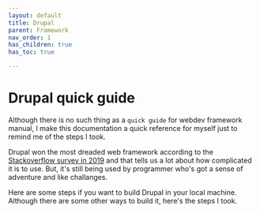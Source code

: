 ```yaml
---
layout: default
title: Drupal
parent: Framework
nav_order: 1
has_children: true
has_toc: true

---
```

# Drupal quick guide

Although there is no such thing as a `quick guide` for webdev framework manual, I make this documentation a quick reference for myself just to remind me of the steps I took.

Drupal won the most dreaded web framework according to the [Stackoverflow survey in 2019](https://insights.stackoverflow.com/survey/2019#technology-_-most-loved-dreaded-and-wanted-web-frameworks) and that tells us a lot about how complicated it is to use. But, it's still being used by programmer who's got a sense of adventure and like challanges.

Here are some steps if you want to build Drupal in your local machine. Although there are some other ways to build it, here's the steps I took.
